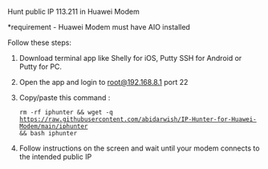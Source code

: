 Hunt public IP 113.211 in Huawei Modem

*requirement - Huawei Modem must have AIO installed

Follow these steps:

1. Download terminal app like Shelly for iOS, Putty SSH for Android or Putty for PC.

2. Open the app and login to root@192.168.8.1 port 22

3. Copy/paste this command :

   <code>rm -rf iphunter && wget -q https://raw.githubusercontent.com/abidarwish/IP-Hunter-for-Huawei-Modem/main/iphunter && bash iphunter</code>

4. Follow instructions on the screen and wait until your modem connects to the intended public IP
